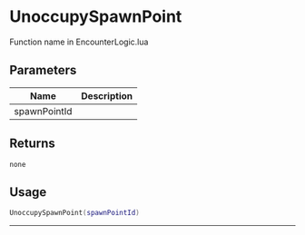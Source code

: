 # UnoccupySpawnPoint

Function name in EncounterLogic.lua

## Parameters

| Name         | Description |
| ------------ | ----------- |
| spawnPointId |             |

## Returns

`none`

## Usage

```lua
UnoccupySpawnPoint(spawnPointId)
```

---
